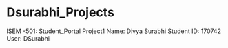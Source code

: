 # Dsurabhi_Projects
ISEM -501: Student_Portal Project1
Name: Divya Surabhi
Student ID: 170742
User: DSurabhi


